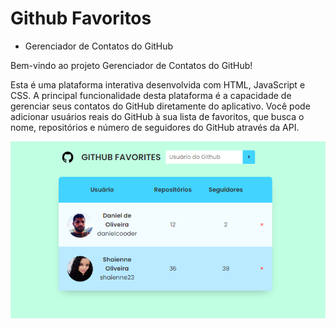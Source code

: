 
#  Github Favoritos

- Gerenciador de Contatos do GitHub

Bem-vindo ao projeto Gerenciador de Contatos do GitHub!

Esta é uma plataforma interativa desenvolvida com HTML, JavaScript e CSS. A principal funcionalidade desta plataforma é a capacidade de gerenciar seus contatos do GitHub diretamente do aplicativo. Você pode adicionar usuários reais do GitHub à sua lista de favoritos, que busca o nome, repositórios e número de seguidores do GitHub através da API.

![Site GitHub Favoritos](
/img/github-fav.PNG)
